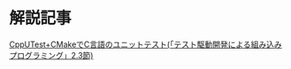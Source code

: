 # 解説記事

[CppUTest+CMakeでC言語のユニットテスト(「テスト駆動開発による組み込みプログラミング」2.3節)](https://qiita.com/reirev2913/items/c8baa3b885fdad8722b0)